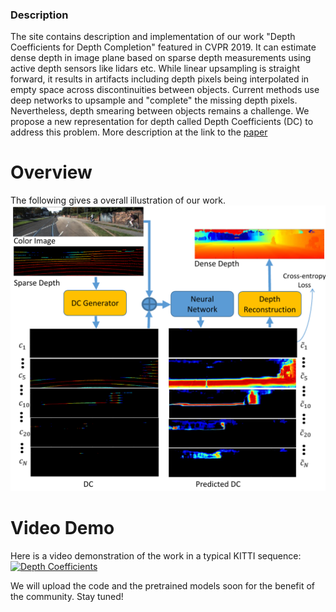 ### Description

The site contains description and implementation of our work "Depth Coefficients for Depth Completion" featured in CVPR 2019. It can estimate dense depth in image plane based on sparse depth measurements using active depth sensors like lidars etc. While linear upsampling is straight forward, it results in artifacts including depth pixels being interpolated in empty space across discontinuities between objects.  Current methods use deep networks to upsample and "complete" the missing depth pixels.  Nevertheless, depth smearing between objects remains a challenge.  We propose a new representation for depth called Depth Coefficients (DC) to address this problem. More description at the link to the [paper](https://arxiv.org/abs/1903.05421)

# Overview

The following gives a overall illustration of our work. 
![Image](/images/overview_cropped.png)

# Video Demo
Here is a video demonstration of the work in a typical KITTI sequence:
[![Depth Coefficients](http://img.youtube.com/vi/ghDFX2hQbYY/0.jpg)](http://www.youtube.com/watch?v=ghDFX2hQbYY "Depth Coefficients for Depth Completion")

We will upload the code and the pretrained models soon for the benefit of the community. Stay tuned!
